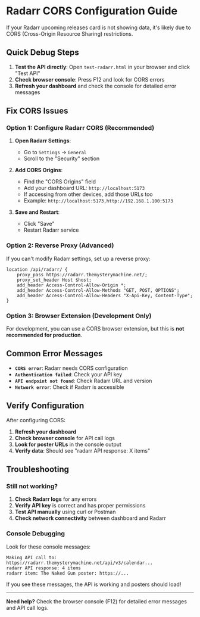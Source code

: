 # Radarr CORS Configuration Guide

If your Radarr upcoming releases card is not showing data, it's likely due to CORS (Cross-Origin Resource Sharing) restrictions.

## Quick Debug Steps

1. **Test the API directly**: Open `test-radarr.html` in your browser and click "Test API"
2. **Check browser console**: Press F12 and look for CORS errors
3. **Refresh your dashboard** and check the console for detailed error messages

## Fix CORS Issues

### Option 1: Configure Radarr CORS (Recommended)

1. **Open Radarr Settings**:
   - Go to `Settings` → `General`
   - Scroll to the "Security" section

2. **Add CORS Origins**:
   - Find the "CORS Origins" field
   - Add your dashboard URL: `http://localhost:5173`
   - If accessing from other devices, add those URLs too
   - Example: `http://localhost:5173,http://192.168.1.100:5173`

3. **Save and Restart**:
   - Click "Save"
   - Restart Radarr service

### Option 2: Reverse Proxy (Advanced)

If you can't modify Radarr settings, set up a reverse proxy:

```nginx
location /api/radarr/ {
    proxy_pass https://radarr.themysterymachine.net/;
    proxy_set_header Host $host;
    add_header Access-Control-Allow-Origin *;
    add_header Access-Control-Allow-Methods "GET, POST, OPTIONS";
    add_header Access-Control-Allow-Headers "X-Api-Key, Content-Type";
}
```

### Option 3: Browser Extension (Development Only)

For development, you can use a CORS browser extension, but this is **not recommended for production**.

## Common Error Messages

- **`CORS error`**: Radarr needs CORS configuration
- **`Authentication failed`**: Check your API key
- **`API endpoint not found`**: Check Radarr URL and version
- **`Network error`**: Check if Radarr is accessible

## Verify Configuration

After configuring CORS:

1. **Refresh your dashboard**
2. **Check browser console** for API call logs
3. **Look for poster URLs** in the console output
4. **Verify data**: Should see "radarr API response: X items"

## Troubleshooting

### Still not working?

1. **Check Radarr logs** for any errors
2. **Verify API key** is correct and has proper permissions
3. **Test API manually** using curl or Postman
4. **Check network connectivity** between dashboard and Radarr

### Console Debugging

Look for these console messages:

```
Making API call to: https://radarr.themysterymachine.net/api/v3/calendar...
radarr API response: 4 items
radarr item: The Naked Gun poster: https://...
```

If you see these messages, the API is working and posters should load!

---

**Need help?** Check the browser console (F12) for detailed error messages and API call logs.
